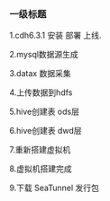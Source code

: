 ### 一级标题
1.cdh6.3.1 安装 部署 上线.

2.mysql数据源生成

3.datax 数据采集

4.上传数据到hdfs

5.hive创建表 ods层

6.hive创建表 dwd层

7.重新搭建虚拟机

8.虚拟机搭建完成

9.下载 SeaTunnel 发行包
